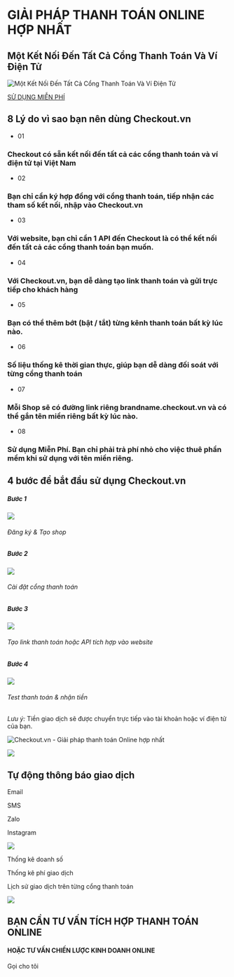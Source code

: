 # GIẢI PHÁP THANH TOÁN ONLINE HỢP NHẤT

## Một Kết Nối Đến Tất Cả Cổng Thanh Toán Và Ví Điện Tử

![Một Kết Nối Đến Tất Cả Cổng Thanh Toán Và Ví Điện Tử](https://checkout.vn/assets/develop/images-checkout/banner-checkout.png)

[SỬ DỤNG MIỄN PHÍ](https://checkout.vn/login)

## 8 Lý do vì sao bạn nên dùng Checkout.vn

- 01


### Checkout có sẵn kết nối đến tất cả các cổng thanh toán và ví điện tử tại Việt Nam

- 02


### Bạn chỉ cần ký hợp đồng với cổng thanh toán, tiếp nhận các tham số kết nối, nhập vào Checkout.vn

- 03


### Với website, bạn chỉ cần 1 API đến Checkout là có thể kết nối đến tất cả các cổng thanh toán bạn muốn.

- 04


### Với Checkout.vn, bạn dễ dàng tạo link thanh toán và gửi trực tiếp cho khách hàng

- 05


### Bạn có thể thêm bớt (bật / tắt) từng kênh thanh toán bất kỳ lúc nào.

- 06


### Số liệu thống kê thời gian thực, giúp bạn dễ dàng đối soát với từng cổng thanh toán

- 07


### Mỗi Shop sẽ có đường link riêng brandname.checkout.vn và có thể gắn tên miền riêng bất kỳ lúc nào.

- 08


### Sử dụng Miễn Phí. Bạn chỉ phải trả phí nhỏ cho việc thuê phần mềm khi sử dụng với tên miền riêng.


## 4 bước để bắt đầu sử dụng Checkout.vn

##### Bước 1

![](https://checkout.vn/assets/develop/images-checkout/online-shop.svg)

###### Đăng ký & Tạo shop

##### Bước 2

![](https://checkout.vn/assets/develop/images-checkout/credit-card.svg)

###### Cài đặt cổng thanh toán

##### Bước 3

![](https://checkout.vn/assets/develop/images-checkout/pc-shop.svg)

###### Tạo link thanh toán hoặc API tích hợp vào website

##### Bước 4

![](https://checkout.vn/assets/develop/images-checkout/save-money.svg)

###### Test thanh toán & nhận tiền

_Lưu ý:_ Tiền giao dịch sẽ được chuyển trực tiếp vào tài khoản hoặc ví điện tử của bạn.

![Checkout.vn - Giải pháp thanh toán Online hợp nhất](https://checkout.vn/assets/develop/images-checkout/ecommerce-1-core.png)

![](https://checkout.vn/assets/develop/images-checkout/chat.svg)

## Tự động thông báo giao dịch

Email

SMS

Zalo

Instagram

![](https://checkout.vn/assets/develop/images-checkout/thong-ke.png)

Thống kê doanh số

Thống kê phí giao dịch

Lịch sử giao dịch trên từng cổng thanh toán

![](https://checkout.vn/assets/develop/images-checkout/feature-1-core.png)

## BẠN CẦN TƯ VẤN TÍCH HỢP THANH TOÁN ONLINE

#### HOẶC TƯ VẤN CHIẾN LƯỢC KINH DOANH ONLINE

Gọi cho tôi